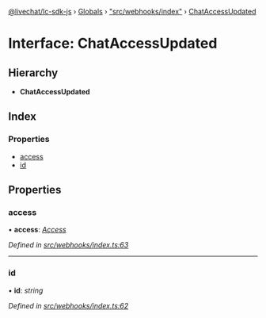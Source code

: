 [@livechat/lc-sdk-js](../README.md) › [Globals](../globals.md) › ["src/webhooks/index"](../modules/_src_webhooks_index_.md) › [ChatAccessUpdated](_src_webhooks_index_.chataccessupdated.md)

# Interface: ChatAccessUpdated

## Hierarchy

* **ChatAccessUpdated**

## Index

### Properties

* [access](_src_webhooks_index_.chataccessupdated.md#access)
* [id](_src_webhooks_index_.chataccessupdated.md#id)

## Properties

###  access

• **access**: *[Access](_src_objects_index_.access.md)*

*Defined in [src/webhooks/index.ts:63](https://github.com/livechat/lc-sdk-js/blob/9364105/src/webhooks/index.ts#L63)*

___

###  id

• **id**: *string*

*Defined in [src/webhooks/index.ts:62](https://github.com/livechat/lc-sdk-js/blob/9364105/src/webhooks/index.ts#L62)*
